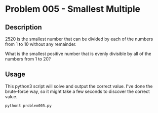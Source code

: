 # Problem 005 - Smallest Multiple

## Description

2520 is the smallest number that can be divided by each of the numbers from 1 to 10 without any remainder.

What is the smallest positive number that is evenly divisible by all of the numbers from 1 to 20?

## Usage

This python3 script will solve and output the correct value. I've done the brute-force way, so it might take a few seconds to discover the correct value.

```bash
python3 problem005.py
```